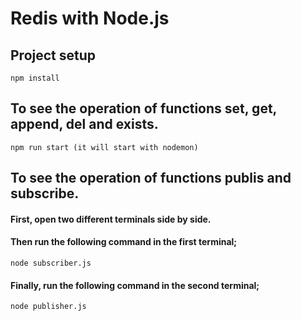 # Redis with Node.js

## Project setup
```
npm install
```

## To see the operation of functions set, get, append, del and exists.
```
npm run start (it will start with nodemon)
```

## To see the operation of functions publis and subscribe.
#### First, open two different terminals side by side.
#### Then run the following command in the first terminal;
```
node subscriber.js
```
#### Finally, run the following command in the second terminal;
```
node publisher.js
```
